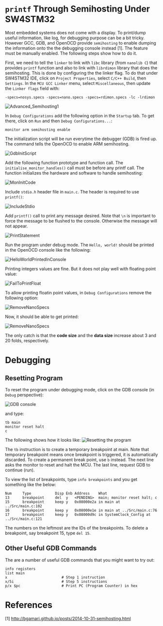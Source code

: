 `printf` Through Semihosting Under SW4STM32
===========================================
Most embedded systems does not come with a display. To print/dump useful information, like log, for debugging purpose can be a bit tricky. However GCC, GDB, and OpenOCD provide `semihosting` to enable dumping the information onto the the debugging console instead [1]. The feature must be manually enabled. The following steps show how to do it.

First, we need to tell the `linker` to link with `libc` library (from `nanolib C`) that provides `printf` function and also to link with `librdimon` library that does the semihosting. This is done by configuring the the linker flag. To do that under SW4STM32 IDE, click on `Project Properties`, select `C/C++ Build`, then `Settings`. In the `MCU GCC Linker` menu, select `Miscellaneous`, then update the `Linker flags` field with:
```
-specs=nosys.specs -specs=nano.specs -specs=rdimon.specs -lc -lrdimon
```
![Advanced_Semihosting1](https://github.com/chaosAD/Semihosting/blob/master/Docs/images/Advanced_Semihosting1.png)

In `Debug Configurations` add the following option in the `Startup` tab. To get there, click on `Run` and then `Debug Configurations...`:
```
monitor arm semihosting enable
```
The initialization script will be run everytime the debugger (GDB) is fired up. The command tells the OpenOCD to enable ARM semihosting. 

![GdbInitScript](https://github.com/chaosAD/Semihosting/blob/master/Docs/images/GDBInitScript.png)

Add the following function prototype and function call. The `initialise_monitor_handles()` call must be before any printf call. The function initializes the hardware and software to handle semihosting:

![MonInitCode](https://github.com/chaosAD/Semihosting/blob/master/Docs/images/MonitorInitializationCode.png)

Include `stdio.h` header file in `main.c`. The header is required to use `printf()`:

![IncludeStdio](https://github.com/chaosAD/Semihosting/blob/master/Docs/images/IncludeStdio.png)

Add `printf()` call to print any message desired. Note that `\n` is important to force the message to be flushed to the console. Otherwise the message will not appear.

![PrintStatement](https://github.com/chaosAD/Semihosting/blob/master/Docs/images/PrintStatement.png)

Run the program under debug mode. The `Hello, world!` should be printed in the OpenOCD console like the following:

![HelloWorldPrintedInConsole](https://github.com/chaosAD/Semihosting/blob/master/Docs/images/HelloWorldPrintedInConsole.png)

Printing integers values are fine. But it does not play well with floating point value:

![FailToPrintFloat](https://github.com/chaosAD/Semihosting/blob/master/Docs/images/FailToPrintFloat.png)

To allow printing floatin point values, in `Debug Configurations` remove the following option:

![RemoveNanoSpecs](https://github.com/chaosAD/Semihosting/blob/master/Docs/images/RemoveNanoSpecs.png)

Now, it should be able to get printed:

![RemoveNanoSpecs](https://github.com/chaosAD/Semihosting/blob/master/Docs/images/AbleToPrintFloat.png)

The only catch is that the **code size** and the **data size** increase about 3 and 20 folds, respectively.


Debugging
=========

Resetting Program
-----------------
To reset the program under debugging mode, click on the GDB console (in `Debug` perspective):

![GDB console](https://github.com/chaosAD/Semihosting/blob/master/Docs/images/OpenGdbConsole.png)

and type:
```
tb main
monitor reset halt
c
```
The following shows how it looks like:
![Resetting the program](https://github.com/chaosAD/Semihosting/blob/master/Docs/images/ResettingProgram.png)

The `tb` instruction is to create a temporary breakpoint at main. Note that temporary breakpoint means once breakpoint is triggered, it is automatically discarded. To create a permanent break point, use `b` instead. The next line asks the monitor to reset and halt the MCU. The last line, request GDB to continue (run).

To view the list of breakpoints, type `info breakpoints` and you get something like the below:
```
Num     Type           Disp Enb Address    What
13      breakpoint     del  y   <PENDING>  main; monitor reset halt; c
15      breakpoint     keep y   0x08000e2a in main at ../Src/main.c:102
16      breakpoint     keep y   0x08000e1e in main at ../Src/main.c:76
17      breakpoint     keep y   0x08000d9c in SystemClock_Config at ../Src/main.c:121
```

The numbers on the leftmost are the IDs of the breakpoints. To delete a breakpoint, say breakpoint 15, type `del 15`.

Other Useful GDB Commands
-------------------------
The are a number of useful GDB commands that you might want to try out:
```
info registers
list main
x                         # Step 1 instruction    
x/5i                      # Step 5 instructions
p/x $pc                   # Print PC (Program Counter) in hex   
```

References
==========
[1] http://bgamari.github.io/posts/2014-10-31-semihosting.html
